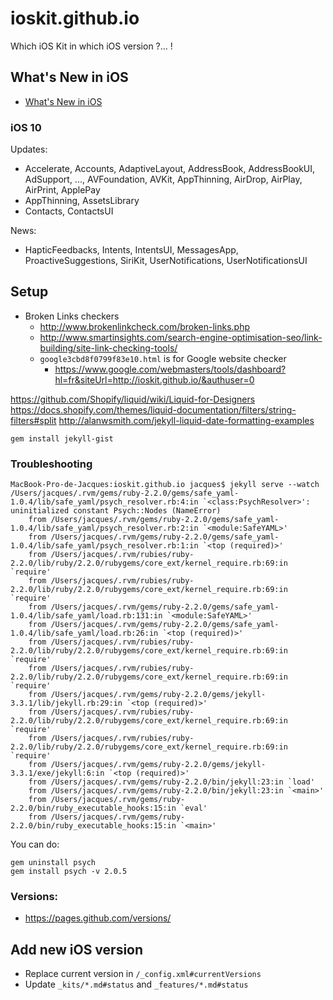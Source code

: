 # ioskit.github.io

Which iOS Kit in which iOS version ?... !

## What's New in iOS

- [What's New in iOS](https://developer.apple.com/library/content/releasenotes/General/WhatsNewIniOS/Articles/iOS10.html#//apple_ref/doc/uid/TP40017084-SW1)

### iOS 10

Updates:

- Accelerate, Accounts, AdaptiveLayout, AddressBook, AddressBookUI, AdSupport, ..., AVFoundation, AVKit, AppThinning, AirDrop, AirPlay, AirPrint, ApplePay
- AppThinning, AssetsLibrary
- Contacts, ContactsUI

News:

- HapticFeedbacks, Intents, IntentsUI, MessagesApp, ProactiveSuggestions, SiriKit, UserNotifications, UserNotificationsUI

## Setup

* Broken Links checkers
  * http://www.brokenlinkcheck.com/broken-links.php
  * http://www.smartinsights.com/search-engine-optimisation-seo/link-building/site-link-checking-tools/
  * `google3cbd8f0799f83e10.html` is for Google website checker
    * https://www.google.com/webmasters/tools/dashboard?hl=fr&siteUrl=http://ioskit.github.io/&authuser=0

https://github.com/Shopify/liquid/wiki/Liquid-for-Designers
https://docs.shopify.com/themes/liquid-documentation/filters/string-filters#split
http://alanwsmith.com/jekyll-liquid-date-formatting-examples

```
gem install jekyll-gist
```

### Troubleshooting

```
MacBook-Pro-de-Jacques:ioskit.github.io jacques$ jekyll serve --watch
/Users/jacques/.rvm/gems/ruby-2.2.0/gems/safe_yaml-1.0.4/lib/safe_yaml/psych_resolver.rb:4:in `<class:PsychResolver>': uninitialized constant Psych::Nodes (NameError)
	from /Users/jacques/.rvm/gems/ruby-2.2.0/gems/safe_yaml-1.0.4/lib/safe_yaml/psych_resolver.rb:2:in `<module:SafeYAML>'
	from /Users/jacques/.rvm/gems/ruby-2.2.0/gems/safe_yaml-1.0.4/lib/safe_yaml/psych_resolver.rb:1:in `<top (required)>'
	from /Users/jacques/.rvm/rubies/ruby-2.2.0/lib/ruby/2.2.0/rubygems/core_ext/kernel_require.rb:69:in `require'
	from /Users/jacques/.rvm/rubies/ruby-2.2.0/lib/ruby/2.2.0/rubygems/core_ext/kernel_require.rb:69:in `require'
	from /Users/jacques/.rvm/gems/ruby-2.2.0/gems/safe_yaml-1.0.4/lib/safe_yaml/load.rb:131:in `<module:SafeYAML>'
	from /Users/jacques/.rvm/gems/ruby-2.2.0/gems/safe_yaml-1.0.4/lib/safe_yaml/load.rb:26:in `<top (required)>'
	from /Users/jacques/.rvm/rubies/ruby-2.2.0/lib/ruby/2.2.0/rubygems/core_ext/kernel_require.rb:69:in `require'
	from /Users/jacques/.rvm/rubies/ruby-2.2.0/lib/ruby/2.2.0/rubygems/core_ext/kernel_require.rb:69:in `require'
	from /Users/jacques/.rvm/gems/ruby-2.2.0/gems/jekyll-3.3.1/lib/jekyll.rb:29:in `<top (required)>'
	from /Users/jacques/.rvm/rubies/ruby-2.2.0/lib/ruby/2.2.0/rubygems/core_ext/kernel_require.rb:69:in `require'
	from /Users/jacques/.rvm/rubies/ruby-2.2.0/lib/ruby/2.2.0/rubygems/core_ext/kernel_require.rb:69:in `require'
	from /Users/jacques/.rvm/gems/ruby-2.2.0/gems/jekyll-3.3.1/exe/jekyll:6:in `<top (required)>'
	from /Users/jacques/.rvm/gems/ruby-2.2.0/bin/jekyll:23:in `load'
	from /Users/jacques/.rvm/gems/ruby-2.2.0/bin/jekyll:23:in `<main>'
	from /Users/jacques/.rvm/gems/ruby-2.2.0/bin/ruby_executable_hooks:15:in `eval'
	from /Users/jacques/.rvm/gems/ruby-2.2.0/bin/ruby_executable_hooks:15:in `<main>'
```

You can do:

```
gem uninstall psych
gem install psych -v 2.0.5
```

### Versions:

- https://pages.github.com/versions/


## Add new iOS version

* Replace current version in `/_config.xml#currentVersions`
* Update `_kits/*.md#status` and `_features/*.md#status`